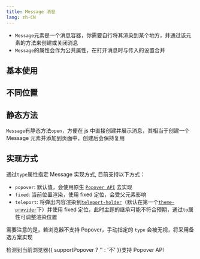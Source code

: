 ```yaml
---
title: Message 消息
lang: zh-CN
---
```


- `Message`元素是一个消息容器，你需要自行将其渲染到某个地方，并通过该元素的方法来创建或关闭消息
- `Message`的属性会作为公共属性，在打开消息时与传入的设置合并

## 基本使用

<!-- @Code:basicUsage -->

## 不同位置

<!-- @Code:differentPlacements -->

## 静态方法

`Message`有静态方法`open`，方便在 js 中直接创建并展示消息，其相当于创建一个 Message 元素并添加到页面中，创建后会保持复用

<!-- @Code:staticMethods -->

## 实现方式

通过`type`属性指定 Message 实现方式, 目前支持以下方式：

- `popover`: 默认值，会使用原生 [`Popover API`](https://developer.mozilla.org/en-US/docs/Web/API/Popover_API) 去实现
- `fixed`: 当前位置渲染，使用 fixed 定位，会受父元素影响
- `teleport`: 将弹出内容渲染到[`teleport-holder`](/components/teleport-holder/)（默认在第一个[`theme-provider`](/components/theme-provider/)下）并使用 fixed 定位，此时主题的继承可能不符合预期，通过`to`属性可调整渲染位置

需要注意的是，若浏览器不支持 Popover，手动指定的 `type` 会被无视，将采用备选方案实现

检测到当前浏览器{{ supportPopover ? '' : '不' }}支持 Popover API

<!-- @Code:otherTypes -->

<script setup>
  import { isSupportPopover } from '@lun/utils';
  const supportPopover = isSupportPopover();
</script>
